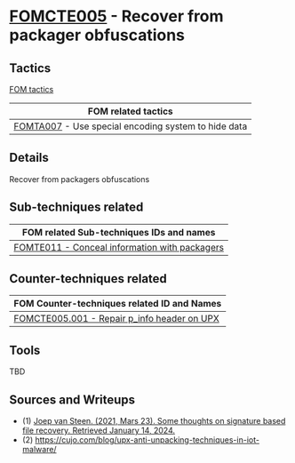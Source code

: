 # [FOMCTE005](https://github.com/blue101010/FOM/blob/main/countertechniques/FOMCTE005.md) - Recover from packager obfuscations

## Tactics

[FOM tactics](https://github.com/blue101010/FOM/blob/main/tactics/tactics.md)

| FOM related tactics  |
| --------------------------------------- |
| [FOMTA007](https://github.com/blue101010/FOM/blob/main/tactics/FOMTA007.md) - Use special encoding system to hide data |

## Details

Recover from packagers obfuscations

## Sub-techniques related

| FOM related  Sub-techniques IDs and names|
| ------------------------------------------ |
| [FOMTE011 - Conceal information with packagers](https://github.com/blue101010/FOM/blob/main/techniques/FOMTE011.md)   |

## Counter-techniques related


| FOM Counter-techniques related ID and Names  |
| ------------------------------------------------------------ |
| [FOMCTE005.001 - Repair p_info header on UPX](https://github.com/blue101010/FOM/blob/main/countertechniques/FOMCTE005.001.md) |

## Tools

TBD

## Sources and Writeups

- (1) [Joep van Steen. (2021, Mars 23). Some thoughts on signature based file recovery. Retrieved January 14, 2024.](https://www.disktuna.com/some-thoughts-on-signature-based-file-recovery/)
- (2) <https://cujo.com/blog/upx-anti-unpacking-techniques-in-iot-malware/>

